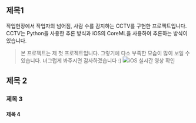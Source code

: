 ## 제목1
작업현장에서 작업자의 넘어짐, 사람 수를 감지하는 CCTV를 구현한 프로젝트입니다. 
CCTV는 Python을 사용한 추론 방식과 iOS의 CoreML을 사용하여 추론하는 방식이 있습니다.
> 본 프로젝트는 제 첫 프로젝트입니다. 그렇기에 다소 부족한 모습이 많이 보일 수 있습니다.
> 너그럽게 봐주시면 감사하겠습니다 :)
> ![iOS 실시간 영상 확인](https://github.com/Seok231/-/assets/97385742/afc32f48-6cd2-4334-b8e2-a1d94cba49f0)


## 제목 2
### 제목 3
#### 제목 4

